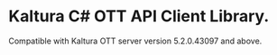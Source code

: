 # Kaltura C# OTT API Client Library.
Compatible with Kaltura OTT server version 5.2.0.43097 and above.
